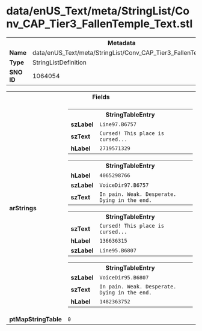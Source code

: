 <h1>data/enUS_Text/meta/StringList/Conv_CAP_Tier3_FallenTemple_Text.stl</h1><table><tr><th colspan="100%">Metadata</th></tr><tr><td><b>Name</b></td><td>data/enUS_Text/meta/StringList/Conv_CAP_Tier3_FallenTemple_Text.stl</td></tr><tr><td><b>Type</b></td><td>StringListDefinition</td></tr><tr><td><b>SNO ID</b></td><td>1064054</td></tr></table>

<table><tr><th colspan="100%">Fields</th></tr><tr><td><b>arStrings</b></td><td><table><tr><th colspan="100%">StringTableEntry</th></tr><tr><td><b>szLabel</b></td><td><code>Line97.B6757</code></td></tr><tr><td><b>szText</b></td><td><code>Cursed! This place is cursed...</code></td></tr><tr><td><b>hLabel</b></td><td><code>2719571329</code></td></tr></table>


<table><tr><th colspan="100%">StringTableEntry</th></tr><tr><td><b>hLabel</b></td><td><code>4065298766</code></td></tr><tr><td><b>szLabel</b></td><td><code>VoiceDir97.B6757</code></td></tr><tr><td><b>szText</b></td><td><code>In pain. Weak. Desperate. Dying in the end.</code></td></tr></table>


<table><tr><th colspan="100%">StringTableEntry</th></tr><tr><td><b>szText</b></td><td><code>Cursed! This place is cursed...</code></td></tr><tr><td><b>hLabel</b></td><td><code>136636315</code></td></tr><tr><td><b>szLabel</b></td><td><code>Line95.B6807</code></td></tr></table>


<table><tr><th colspan="100%">StringTableEntry</th></tr><tr><td><b>szLabel</b></td><td><code>VoiceDir95.B6807</code></td></tr><tr><td><b>szText</b></td><td><code>In pain. Weak. Desperate. Dying in the end.</code></td></tr><tr><td><b>hLabel</b></td><td><code>1482363752</code></td></tr></table>


</td></tr><tr><td><b>ptMapStringTable</b></td><td><code>0</code></td></tr></table>

